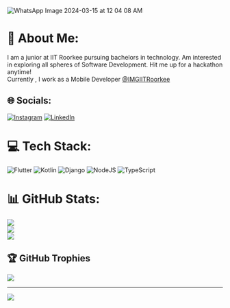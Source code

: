 
![WhatsApp Image 2024-03-15 at 12 04 08 AM](https://github.com/pranavkonidena/pranavkonidena/assets/122373207/184ffe1b-bf19-447d-8915-10440251982a)

# 💫 About Me:
I am a junior at IIT Roorkee pursuing bachelors in technology. Am interested in exploring all spheres of Software Development. Hit me up for a hackathon anytime!<br>Currently , I work as a Mobile Developer [@IMGIITRoorkee](https://github.com/IMGIITRoorkee)


## 🌐 Socials:
[![Instagram](https://img.shields.io/badge/Instagram-%23E4405F.svg?logo=Instagram&logoColor=white)](https://instagram.com/pranavkonidena) [![LinkedIn](https://img.shields.io/badge/LinkedIn-%230077B5.svg?logo=linkedin&logoColor=white)](https://linkedin.com/in/https://www.linkedin.com/in/pranav-konidena-45102b25b/) 

# 💻 Tech Stack:
![Flutter](https://img.shields.io/badge/Flutter-%2302569B.svg?style=for-the-badge&logo=Flutter&logoColor=white) ![Kotlin](https://img.shields.io/badge/kotlin-%237F52FF.svg?style=for-the-badge&logo=kotlin&logoColor=white) ![Django](https://img.shields.io/badge/django-%23092E20.svg?style=for-the-badge&logo=django&logoColor=white) ![NodeJS](https://img.shields.io/badge/node.js-6DA55F?style=for-the-badge&logo=node.js&logoColor=white) ![TypeScript](https://img.shields.io/badge/typescript-%23007ACC.svg?style=for-the-badge&logo=typescript&logoColor=white)
# 📊 GitHub Stats:
![](https://github-readme-stats.vercel.app/api?username=pranavkonidena&theme=dark&hide_border=false&include_all_commits=false&count_private=true)<br/>
![](https://github-readme-streak-stats.herokuapp.com/?user=pranavkonidena&theme=dark&hide_border=false)<br/>
![](https://github-readme-stats.vercel.app/api/top-langs/?username=pranavkonidena&theme=dark&hide_border=false&include_all_commits=false&count_private=true&layout=compact)

## 🏆 GitHub Trophies
![](https://github-profile-trophy.vercel.app/?username=pranavkonidena&theme=onedark&no-frame=true&no-bg=false&margin-w=4)

---
[![](https://visitcount.itsvg.in/api?id=pranavkonidena&icon=0&color=0)](https://visitcount.itsvg.in)

<!-- Proudly created with GPRM ( https://gprm.itsvg.in ) -->
